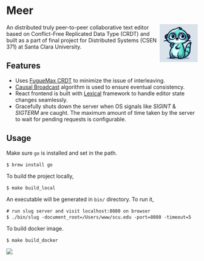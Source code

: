 # Meer
<img align="right" width="100px" src="https://github.com/roychowdhuryrohit-dev/projectmeer/blob/main/assets/logo.png">

 An distributed truly peer-to-peer collaborative text editor based on Conflict-Free Replicated Data Type (CRDT) and built as a part of final project for Distributed Systems (CSEN 371) at Santa Clara University.

 ## Features

  - Uses [FugueMax CRDT](https://arxiv.org/abs/2305.00583) to minimize the issue of interleaving.
  - [Causal Broadcast](https://www.youtube.com/watch?v=A8oamrHf_cQ) algorithm is used to ensure eventual consistency.
  - React frontend is built with [Lexical](https://lexical.dev) framework to handle editor state changes seamlessly.
  - Gracefully shuts down the server when OS signals like _SIGINT_ & _SIGTERM_ are caught. The maximum amount of time taken by the server to wait for pending requests is configurable.

## Usage

Make sure `go` is installed and set in the path.
```
$ brew install go
```
To build the project locally, 
```
$ make build_local
```
An executable will be generated in `bin/` directory. To run it,
```
# run slug server and visit localhost:8080 on browser
$ ./bin/slug -document_root=/Users/www/scu.edu -port=8080 -timeout=5
```
To build docker image.
```
$ make build_docker
```


<img align="left" width="550px" src="https://github.com/roychowdhuryrohit-dev/projectmeer/assets/24897721/7d50f168-939e-44f6-b43d-1adc399c2e99">


